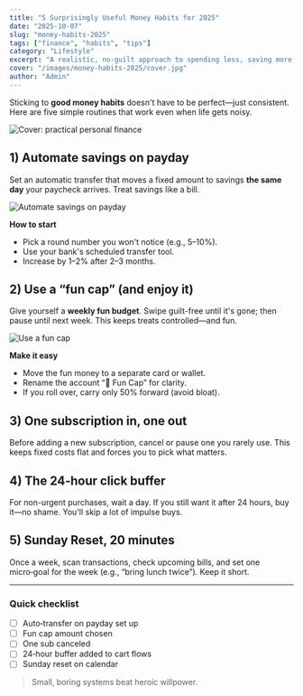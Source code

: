 ```yaml
---
title: "5 Surprisingly Useful Money Habits for 2025"
date: "2025-10-07"
slug: "money-habits-2025"
tags: ["finance", "habits", "tips"]
category: "Lifestyle"
excerpt: "A realistic, no-guilt approach to spending less, saving more, and sticking with it through the year."
cover: "/images/money-habits-2025/cover.jpg"
author: "Admin"
---
```


Sticking to **good money habits** doesn't have to be perfect—just consistent. Here are five simple routines that work even when life gets noisy.

![Cover: practical personal finance](/images/money-habits-2025/cover.jpg)

## 1) Automate savings on payday

Set an automatic transfer that moves a fixed amount to savings **the same day** your paycheck arrives. Treat savings like a bill.

![Automate savings on payday](/images/money-habits-2025/habit-1.jpg)

**How to start**

- Pick a round number you won't notice (e.g., 5–10%).
- Use your bank's scheduled transfer tool.
- Increase by 1–2% after 2–3 months.

## 2) Use a “fun cap” (and enjoy it)

Give yourself a **weekly fun budget**. Swipe guilt-free until it's gone; then pause until next week. This keeps treats controlled—and fun.

![Use a fun cap](/images/money-habits-2025/habit-2.jpg)

**Make it easy**

- Move the fun money to a separate card or wallet.
- Rename the account “🎉 Fun Cap” for clarity.
- If you roll over, carry only 50% forward (avoid bloat).

## 3) One subscription in, one out

Before adding a new subscription, cancel or pause one you rarely use. This keeps fixed costs flat and forces you to pick what matters.

## 4) The 24‑hour click buffer

For non-urgent purchases, wait a day. If you still want it after 24 hours, buy it—no shame. You'll skip a lot of impulse buys.

## 5) Sunday Reset, 20 minutes

Once a week, scan transactions, check upcoming bills, and set one micro‑goal for the week (e.g., “bring lunch twice”). Keep it short.

---

### Quick checklist

- [ ] Auto‑transfer on payday set up
- [ ] Fun cap amount chosen
- [ ] One sub canceled
- [ ] 24‑hour buffer added to cart flows
- [ ] Sunday reset on calendar

> Small, boring systems beat heroic willpower.
